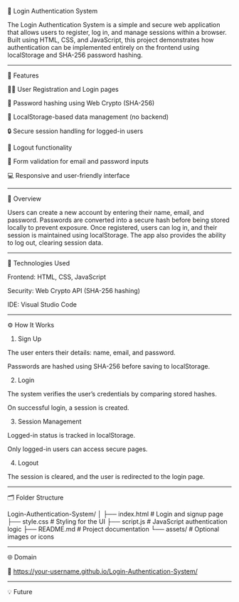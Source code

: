 
🔐 Login Authentication System

The Login Authentication System is a simple and secure web application that allows users to register, log in, and manage sessions within a browser.
Built using HTML, CSS, and JavaScript, this project demonstrates how authentication can be implemented entirely on the frontend using localStorage and SHA-256 password hashing.


---

📌 Features

🧑‍💻 User Registration and Login pages

🔑 Password hashing using Web Crypto (SHA-256)

💾 LocalStorage-based data management (no backend)

🔒 Secure session handling for logged-in users

🚪 Logout functionality

🧱 Form validation for email and password inputs

💻 Responsive and user-friendly interface



---

🧠 Overview

Users can create a new account by entering their name, email, and password.
Passwords are converted into a secure hash before being stored locally to prevent exposure.
Once registered, users can log in, and their session is maintained using localStorage.
The app also provides the ability to log out, clearing session data.


---

🧰 Technologies Used

Frontend: HTML, CSS, JavaScript

Security: Web Crypto API (SHA-256 hashing)

IDE: Visual Studio Code



---

⚙️ How It Works

1. Sign Up

The user enters their details: name, email, and password.

Passwords are hashed using SHA-256 before saving to localStorage.



2. Login

The system verifies the user’s credentials by comparing stored hashes.

On successful login, a session is created.



3. Session Management

Logged-in status is tracked in localStorage.

Only logged-in users can access secure pages.



4. Logout

The session is cleared, and the user is redirected to the login page.





---

🗂️ Folder Structure

Login-Authentication-System/
│
├── index.html        # Login and signup page
├── style.css         # Styling for the UI
├── script.js         # JavaScript authentication logic
├── README.md         # Project documentation
└── assets/           # Optional images or icons


---

🌐 Domain

🔗 https://your-username.github.io/Login-Authentication-System/


---

💡 Future
